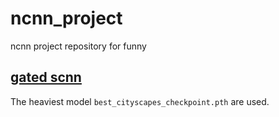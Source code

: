 # ncnn_project
ncnn project repository for funny


## [gated scnn](https://github.com/nv-tlabs/gscnn)
The heaviest model `best_cityscapes_checkpoint.pth` are used.
